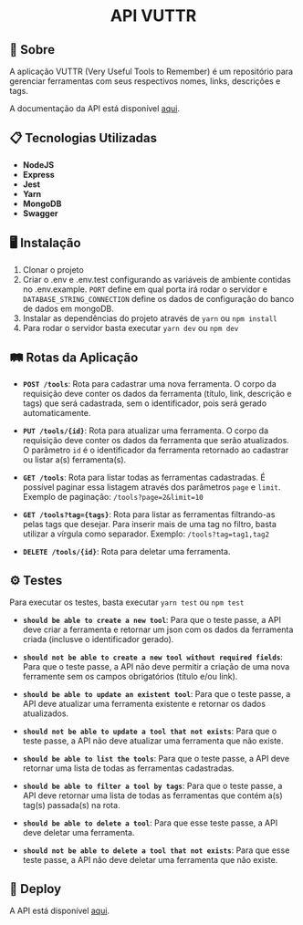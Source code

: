 <h1 align="center"><strong>API VUTTR</strong></h1>

## 💬 Sobre

A aplicação VUTTR (Very Useful Tools to Remember) é um repositório para gerenciar ferramentas com seus respectivos nomes, links, descrições e tags.

A documentação da API está disponível [aqui](https://app.swaggerhub.com/apis/pabloquadrado/Vuttr/1.0.0).

## 📋 Tecnologias Utilizadas

- **NodeJS**
- **Express**
- **Jest**
- **Yarn**
- **MongoDB**
- **Swagger**

## 🖥 Instalação

1. Clonar o projeto
2. Criar o .env e .env.test configurando as variáveis de ambiente contidas no .env.example. ``` PORT ``` define em qual porta irá rodar o servidor e ``` DATABASE_STRING_CONNECTION ``` define os dados de configuração do banco de dados em mongoDB.
3. Instalar as dependências do projeto através de ``` yarn ``` ou ``` npm install ```
4. Para rodar o servidor basta executar ``` yarn dev ``` ou ``` npm dev ```
  
## 🛤 Rotas da Aplicação

- **` POST /tools `**: Rota para cadastrar uma nova ferramenta. O corpo da requisição deve conter os dados da ferramenta (título, link, descrição e tags) que será cadastrada, sem o identificador, pois será gerado automaticamente.

- **` PUT /tools/{id} `**: Rota para atualizar uma ferramenta. O corpo da requisição deve conter os dados da ferramenta que serão atualizados. O parâmetro ``` id ``` é o identificador da ferramenta retornado ao cadastrar ou listar a(s) ferramenta(s). 

- **` GET /tools `**: Rota para listar todas as ferramentas cadastradas. É possível paginar essa listagem através dos parâmetros ``` page ``` e ``` limit ```. Exemplo de paginação: ``` /tools?page=2&limit=10 ```

- **` GET /tools?tag={tags} `**: Rota para listar as ferramentas filtrando-as pelas tags que desejar. Para inserir mais de uma tag no filtro, basta utilizar a vírgula como separador. Exemplo: ``` /tools?tag=tag1,tag2 ```

- **` DELETE /tools/{id} `**: Rota para deletar uma ferramenta.

## ⚙️ Testes

Para executar os testes, basta executar ``` yarn test ``` ou ``` npm test ```

- **` should be able to create a new tool `**: Para que o teste passe, a API deve criar a ferramenta e retornar um json com os dados da ferramenta criada (inclusve o identificador gerado).

- **` should not be able to create a new tool without required fields `**: Para que o teste passe, a API não deve permitir a criação de uma nova ferramente sem os campos obrigatórios (título e/ou link).

- **` should be able to update an existent tool `**: Para que o teste passe, a API deve atualizar uma ferramenta existente e retornar os dados atualizados.

- **` should not be able to update a tool that not exists `**: Para que o teste passe, a API não deve atualizar uma ferramenta que não existe.

- **` should be able to list the tools `**: Para que o teste passe, a API deve retornar uma lista de todas as ferramentas cadastradas.

- **` should be able to filter a tool by tags `**: Para que o teste passe, a API deve retornar uma lista de todas as ferramentas que contém a(s) tag(s) passada(s) na rota.

- **` should be able to delete a tool `**: Para que esse teste passe, a API deve deletar uma ferramenta.

- **` should not be able to delete a tool that not exists `**: Para que esse teste passe, a API não deve deletar uma ferramenta que não existe.

## 🚀 Deploy

A API está disponível [aqui](https://api-vuttr-bossabox.herokuapp.com/tools).
